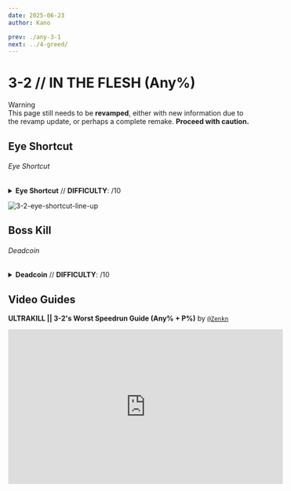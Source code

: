 ```yaml
---
date: 2025-06-23
author: Kano

prev: ./any-3-1
next: ../4-greed/
---
```


# 3-2 // IN THE FLESH (Any%)

<div class="warning">
    <div class="warning-header">
        <i class="fa-solid fa-triangle-exclamation"></i>
        Warning
    </div>
    This page still needs to be <b>revamped</b>, either with new information due to the revamp update, or perhaps a complete remake. <b>Proceed with caution.</b>
</div>

## Eye Shortcut

<div class="hidden-header">

###### Eye Shortcut

</div>

<details class="easy">
    <summary>
        <b>Eye Shortcut</b> // <b>DIFFICULTY</b>: /10
    </summary>
    <p>
     Start off by <a href="/speedrun-tech#dash-jump">Dash Jumping</a>, then look up and aim as shown.
     <p>
      </p>
      Fire a blue saw to cut the stem of the eye, wait until it lands, then dash forward and slam into the hole.
      <p>
      </p>
      Turn around while falling, then slide jump into the arena when you land.
    </p>
</details>

![3-2-eye-shortcut-line-up](</../images/3-2-eye-shortcut-line-up.png>)

## Boss Kill

<div class="hidden-header">

###### Deadcoin

</div>

<details class="easy">
    <summary>
        <b>Deadcoin</b> // <b>DIFFICULTY</b>: /10
    </summary>
    <p>
     Look down and throw a coin as you enter the arena, then <a href="/speedrun-tech#coin-punch">Punch it</a> as you hit the wall, then jump, <a href="/speedrun-tech#coin-punch">Punch the coin</a>, and slam twice to build damage on it, then look up and <a href="/speedrun-tech#deadcoins">Deadcoin</a> four times, then begin charging a slab piercer charge shot
     <p>
      </p>
      Jump, slam jump, and <a href="/speedrun-tech#coin-punch">Punch the coin</a> as soon as the boss fight starts. Move forward and <a href="/speedrun-tech#coin-punch">Punch it</a> again, slam jump and <a href="/speedrun-tech#coin-punch">Punch</a> the coin again. Then slam jump and <a href="/speedrun-tech#coin-punch">Punch</a> the coin a fourth time, slam, look up and fire <a href="/speedrun-tech#ricostacks">charge shot and electric railcannon</a> through Gabriel into the coin
    </p>
</details>

## Video Guides
<b>ULTRAKILL || 3-2's Worst Speedrun Guide (Any% + P%)</b> by <a href="https://www.youtube.com/@Zenkn/videos"><code>@Zenkn</code></a>
<iframe width="560" height="315" src="https://www.youtube.com/embed/JYzE4J5hzN0" frameborder="0" allow="accelerometer; autoplay; clipboard-write; encrypted-media; gyroscope; picture-in-picture" allowfullscreen></iframe>
